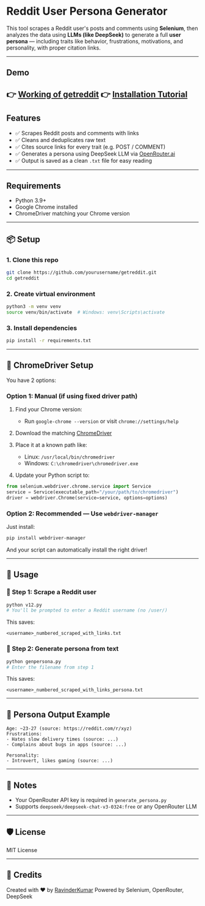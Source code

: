 # Reddit User Persona Generator

This tool scrapes a Reddit user's posts and comments using **Selenium**, then analyzes the data using **LLMs (like DeepSeek)** to generate a full **user persona** — including traits like behavior, frustrations, motivations, and personality, with proper citation links.

---
## Demo
👉 [Working of getreddit](https://youtu.be/B4XE-ae6Hr0)
👉 [Installation Tutorial](https://youtu.be/goXbOXd4SgU)
---
##  Features

- ✅ Scrapes Reddit posts and comments with links
- ✅ Cleans and deduplicates raw text
- ✅ Cites source links for every trait (e.g. POST / COMMENT)
- ✅ Generates a persona using DeepSeek LLM via [OpenRouter.ai](https://openrouter.ai/)
- ✅ Output is saved as a clean `.txt` file for easy reading

---

## Requirements

- Python 3.9+
- Google Chrome installed
- ChromeDriver matching your Chrome version

---

## 📦 Setup

### 1. Clone this repo

```bash
git clone https://github.com/yourusername/getreddit.git
cd getreddit
````

### 2. Create virtual environment

```bash
python3 -m venv venv
source venv/bin/activate  # Windows: venv\Scripts\activate
```

### 3. Install dependencies

```bash
pip install -r requirements.txt
```

---

## 🔧 ChromeDriver Setup

You have 2 options:

### Option 1: Manual (if using fixed driver path)

1. Find your Chrome version:

   * Run `google-chrome --version` or visit `chrome://settings/help`
2. Download the matching [ChromeDriver](https://chromedriver.chromium.org/downloads)
3. Place it at a known path like:

   * Linux: `/usr/local/bin/chromedriver`
   * Windows: `C:\chromedriver\chromedriver.exe`
4. Update your Python script to:

```python
from selenium.webdriver.chrome.service import Service
service = Service(executable_path="/your/path/to/chromedriver")
driver = webdriver.Chrome(service=service, options=options)
```

### Option 2: Recommended — Use `webdriver-manager`

Just install:

```bash
pip install webdriver-manager
```

And your script can automatically install the right driver!

---

## 🧪 Usage

### 🔹 Step 1: Scrape a Reddit user

```bash
python v12.py
# You'll be prompted to enter a Reddit username (no /user/)
```

This saves:

```
<username>_numbered_scraped_with_links.txt
```

### 🔸 Step 2: Generate persona from text

```bash
python genpersona.py
# Enter the filename from step 1
```

This saves:

```
<username>_numbered_scraped_with_links_persona.txt
```

---

## 🧠 Persona Output Example

```
Age: ~23-27 (source: https://reddit.com/r/xyz)
Frustrations:
- Hates slow delivery times (source: ...)
- Complains about bugs in apps (source: ...)

Personality:
- Introvert, likes gaming (source: ...)
```

---

## 📌 Notes

* Your OpenRouter API key is required in `generate_persona.py`
* Supports `deepseek/deepseek-chat-v3-0324:free` or any OpenRouter LLM

---

## 🛡️ License

MIT License

---

## 🙌 Credits

Created with ❤️ by [RavinderKumar](https://github.com/akatsuki-uchiha-itachi)
Powered by Selenium, OpenRouter, DeepSeek
